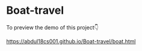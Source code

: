 # Boat-travel

To preview the demo of this project👇

https://abdul18cs001.github.io/Boat-travel/boat.html
